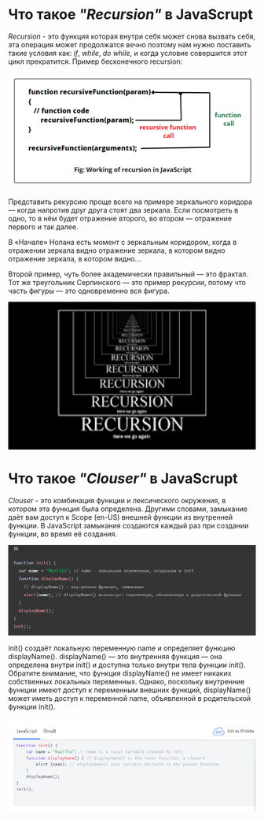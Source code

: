 # __Что такое *"Recursion"* в **JavaScrupt**__
*Recursion* - это функция которая внутри себя может снова вызвать себя, эта операция может продолжатся вечно поэтому нам нужно поставить такие условия как: *if*, *while*, *do while*, и когда условие совершится этот цикл прекратится. Пример бесконечного recursion:

![Alt text](recursion-in-javascript.png)

Представить рекурсию проще всего на примере зеркального коридора — когда напротив друг друга стоят два зеркала. Если посмотреть в одно, то в нём будет отражение второго, во втором — отражение первого и так далее.

В «Начале» Нолана есть момент с зеркальным коридором, когда в отражении зеркала видно отражение зеркала, в котором видно отражение зеркала, в котором видно...

Второй пример, чуть более академически правильный — это фрактал. Тот же треугольник Серпинского — это пример рекурсии, потому что часть фигуры — это одновременно вся фигура.

<img src="Без названия.png" alt=""  width="600px" height="300px">

# __Что такое *"Clouser"* в **JavaScrupt**__
*Clouser* - это комбинация функции и лексического окружения, в котором эта функция была определена. Другими словами, замыкание даёт вам доступ к Scope (en-US) внешней функции из внутренней функции. В JavaScript замыкания создаются каждый раз при создании функции, во время её создания.

![Alt text](<Снимок экрана 2024-01-24 160208.png>)

init() создаёт локальную переменную name и определяет функцию displayName(). displayName() — это внутренняя функция — она определена внутри init() и доступна только внутри тела функции init(). Обратите внимание, что функция displayName() не имеет никаких собственных локальных переменных. Однако, поскольку внутренние функции имеют доступ к переменным внешних функций, displayName() может иметь доступ к переменной name, объявленной в родительской функции init().

![Alt text](<Снимок экрана 2024-01-24 160222-1.png>)
